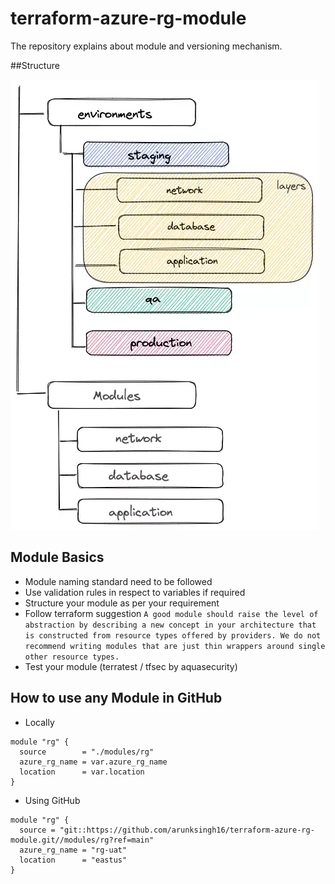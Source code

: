 # terraform-azure-rg-module
The repository explains about module and versioning mechanism.   

##Structure

![](terraform-multiple-environments-directories.webp)


## Module Basics
- Module naming standard need to be followed
- Use validation rules in respect to variables if required
- Structure your module as per your requirement
- Follow terraform suggestion `A good module should raise the level of abstraction by describing a new concept in your architecture that is constructed from resource types offered by providers. We do not recommend writing modules that are just thin wrappers around single other resource types.`
- Test your module (terratest / tfsec by aquasecurity)

## How to use any Module in GitHub

- Locally
```
module "rg" {
  source        = "./modules/rg"
  azure_rg_name = var.azure_rg_name
  location      = var.location
}
```

- Using GitHub
```
module "rg" {
  source = "git::https://github.com/arunksingh16/terraform-azure-rg-module.git//modules/rg?ref=main"
  azure_rg_name = "rg-uat"
  location      = "eastus"
}
``` 
